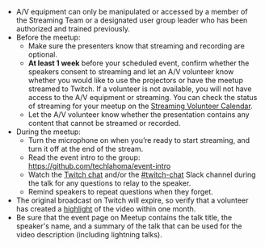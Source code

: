 * A/V equipment can only be manipulated or accessed by a member of the Streaming Team or a designated user group leader who has been authorized and trained previously.
* Before the meetup:
  * Make sure the presenters know that streaming and recording are optional.
  * **At least 1 week** before your scheduled event, confirm whether the speakers consent to streaming and let an A/V volunteer know whether you would like to use the projectors or have the meetup streamed to Twitch. If a volunteer is not available, you will not have access to the A/V equipment or streaming. You can check the status of streaming for your meetup on the [Streaming Volunteer Calendar](https://calendar.google.com/calendar?cid=dnJmaWptZnBiZXE0M2VuczlwYzZxOW9sdGtAZ3JvdXAuY2FsZW5kYXIuZ29vZ2xlLmNvbQ).
  * Let the A/V volunteer know whether the presentation contains any content that cannot be streamed or recorded.
* During the meetup:
  * Turn the microphone on when you’re ready to start streaming, and turn it off at the end of the stream.
  * Read the event intro to the group: https://github.com/techlahoma/event-intro 
  * Watch the [Twitch chat](https://www.twitch.tv/techlahoma) and/or the [#twitch-chat](https://techlahoma.slack.com/messages/twitch-chat) Slack channel during the talk for any questions to relay to the speaker.
  * Remind speakers to repeat questions when they forget.
* The original broadcast on Twitch will expire, so verify that a volunteer has created a [highlight](https://www.twitch.tv/techlahoma/videos/highlight) of the video within one month.
* Be sure that the event page on Meetup contains the talk title, the speaker's name, and a summary of the talk that can be used for the video description (including lightning talks).
